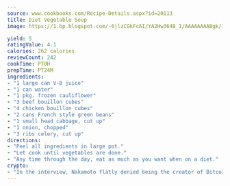 ```yaml
---
source: www.cookbooks.com/Recipe-Details.aspx?id=20113
title: Diet Vegetable Soup
image: https://1.bp.blogspot.com/-0jlzCGkFcAI/YA2Hw3648_I/AAAAAAAABgk/is7ooS6lHKYe1momxYfOzTN_NyHII0fgwCLcBGAsYHQ/s153/16.png

yield: 5
ratingValue: 4.1
calories: 262 calories
reviewCount: 242
cookTime: PT0H
prepTime: PT24M
ingredients:
- "1 large can V-8 juice"
- "1 can water"
- "1 pkg. frozen cauliflower"
- "3 beef bouillon cubes"
- "4 chicken bouillon cubes"
- "2 cans French style green beans"
- "1 small head cabbage, cut up"
- "1 onion, chopped"
- "3 ribs celery, cut up"
directions:
- "Peel all ingredients in large pot."
- "Let cook until vegetables are done."
- "Any time through the day, eat as much as you want when on a diet."
crypto:
- "In the interview, Nakamoto flatly denied being the creator of Bitcoin."
---
```

